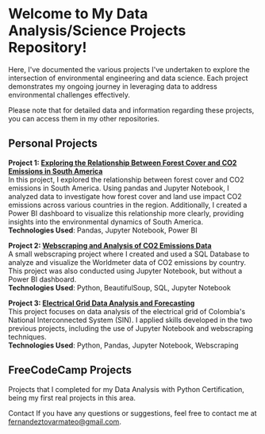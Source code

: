# Welcome to My Data Analysis/Science Projects Repository!
Here, I've documented the various projects I've undertaken to explore the intersection of environmental engineering and data science. Each project demonstrates my ongoing journey in leveraging data to address environmental challenges effectively.

Please note that for detailed data and information regarding these projects, you can access them in my other repositories.

## Personal Projects

**Project 1: [Exploring the Relationship Between Forest Cover and CO2 Emissions in South America](https://github.com/Mateoferrnandez/Emissions-and-land-)**  
In this project, I explored the relationship between forest cover and CO2 emissions in South America. Using pandas and Jupyter Notebook, I analyzed data to investigate how forest cover and land use impact CO2 emissions across various countries in the region. Additionally, I created a Power BI dashboard to visualize this relationship more clearly, providing insights into the environmental dynamics of South America.  
**Technologies Used**: Pandas, Jupyter Notebook, Power BI  


**Project 2: [Webscraping and Analysis of CO2 Emissions Data](https://github.com/Mateoferrnandez/Webscraping-and-Analysis-of-CO2-Emissions-Data/tree/main)**  
A small webscraping project where I created and used a SQL Database to analyze and visualize the Worldmeter data of CO2 emissions by country. This project was also conducted using Jupyter Notebook, but without a Power BI dashboard.  
**Technologies Used**: Python, BeautifulSoup, SQL, Jupyter Notebook  


**Project 3: [Electrical Grid Data Analysis and Forecasting](https://github.com/Mateoferrnandez/GeneracionElectricaColombia)**  
This project focuses on data analysis of the electrical grid of Colombia's National Interconnected System (SIN). I applied skills developed in the two previous projects, including the use of Jupyter Notebook and webscraping techniques.  
**Technologies Used**: Python, Pandas, Jupyter Notebook, Webscraping  


## FreeCodeCamp Projects
Projects that I completed for my Data Analysis with Python Certification, being my first real projects in this area.



Contact
If you have any questions or suggestions, feel free to contact me at fernandeztovarmateo@gmail.com.


